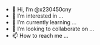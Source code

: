 - 👋 Hi, I’m @x230450cny
- 👀 I’m interested in ...
- 🌱 I’m currently learning ...
- 💞️ I’m looking to collaborate on ...
- 📫 How to reach me ...

<!---
x230450cny/x230450cny is a ✨ special ✨ repository because its `README.md` (this file) appears on your GitHub profile.
You can click the Preview link to take a look at your changes.
--->
